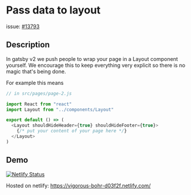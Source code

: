 # Pass data to layout

issue: [#13793](https://github.com/gatsbyjs/gatsby/issues/13793)

## Description

In gatsby v2 we push people to wrap your page in a Layout component yourself. We encourage this to keep everything very explicit so there is no magic that's being done.

For example this means

```js
// in src/pages/page-2.js

import React from "react"
import Layout from "../components/Layout"

export default () => (
  <Layout shouldHideHeader={true} shouldHideFooter={true}>
    {/* put your content of your page here */}
  </Layout>
)
```

## Demo

[![Netlify Status](https://api.netlify.com/api/v1/badges/2dcd925a-d8ff-4c94-a9c0-9b554b45091f/deploy-status)](https://app.netlify.com/sites/vigorous-bohr-d03f2f/deploys)

Hosted on netlify:
https://vigorous-bohr-d03f2f.netlify.com/
